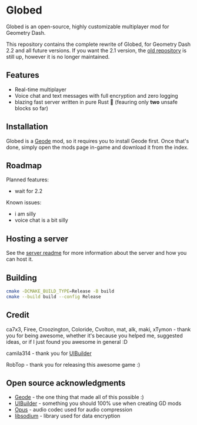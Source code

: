 # Globed

Globed is an open-source, highly customizable multiplayer mod for Geometry Dash.

This repository contains the complete rewrite of Globed, for Geometry Dash 2.2 and all future versions. If you want the 2.1 version, the [old repository](https://github.com/dankmeme01/globed) is still up, however it is no longer maintained.

## Features

* Real-time multiplayer
* Voice chat and text messages with full encryption and zero logging
* blazing fast server written in pure Rust 🚀 (feauring only **two** unsafe blocks so far)

## Installation

Globed is a [Geode](https://github.com/geode-sdk/geode) mod, so it requires you to install Geode first. Once that's done, simply open the mods page in-game and download it from the index.

## Roadmap

Planned features:

* wait for 2.2

Known issues:

* i am silly
* voice chat is a bit silly

## Hosting a server

See the [server readme](./server/readme.md) for more information about the server and how you can host it.

## Building

```sh
cmake -DCMAKE_BUILD_TYPE=Release -B build
cmake --build build --config Release
```

## Credit

ca7x3, Firee, Croozington, Coloride, Cvolton, mat, alk, maki, xTymon - thank you for being awesome, whether it's because you helped me, suggested ideas, or if I just found you awesome in general :D

camila314 - thank you for [UIBuilder](https://github.com/camila314/uibuilder)

RobTop - thank you for releasing this awesome game :)

## Open source acknowledgments

* [Geode](https://github.com/geode-sdk/geode) - the one thing that made all of this possible :)
* [UIBuilder](https://github.com/camila314/uibuilder) - something you should 100% use when creating GD mods
* [Opus](https://github.com/xiph/opus) - audio codec used for audio compression
* [libsodium](https://github.com/jedisct1/libsodium) - library used for data encryption
